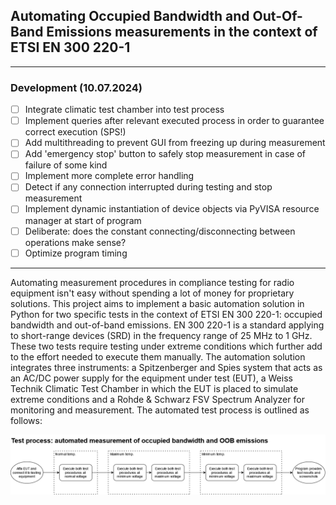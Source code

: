 ## Automating Occupied Bandwidth and Out-Of-Band Emissions measurements in the context of ETSI EN 300 220-1

---
### Development (10.07.2024)

- [ ] Integrate climatic test chamber into test process
- [ ] Implement queries after relevant executed process in order to guarantee correct execution (SPS!)
- [ ] Add multithreading to prevent GUI from freezing up during measurement
- [ ] Add 'emergency stop' button to safely stop measurement in case of failure of some kind
- [ ] Implement more complete error handling
- [ ] Detect if any connection interrupted during testing and stop measurement
- [ ] Implement dynamic instantiation of device objects via PyVISA resource manager at start of program
- [ ] Deliberate: does the constant connecting/disconnecting between operations make sense?
- [ ] Optimize program timing

---

Automating measurement procedures in compliance testing for radio equipment isn't easy without spending a lot of money for proprietary solutions. This project aims to implement a basic automation solution in Python for two specific tests in the context of ETSI EN 300 220-1: occupied bandwidth and out-of-band emissions. EN 300 220-1 is a standard applying to short-range devices (SRD) in the frequency range of 25 MHz to 1 GHz. These two tests require testing under extreme conditions which further add to the effort needed to execute them manually. The automation solution integrates three instruments: a Spitzenberger and Spies system that acts as an AC/DC power supply for the equipment under test (EUT), a Weiss Technik Climatic Test Chamber in which the EUT is placed to simulate extreme conditions and a Rohde & Schwarz FSV Spectrum Analyzer for monitoring and measurement. The automated test process is outlined as follows:

<div style="text-align: center;"><img src="media/testprocess_OB-OOB.png" alt="Automated Test Process Diagram" width="800"/></div>
